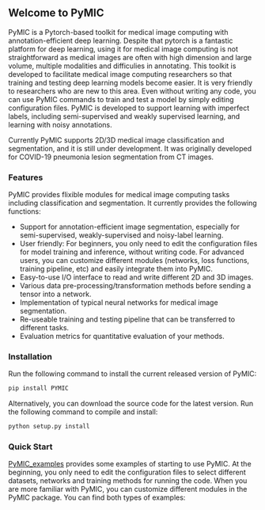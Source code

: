## Welcome to PyMIC 

PyMIC is a Pytorch-based toolkit for medical image computing with annotation-efficient deep learning. Despite that pytorch is a fantastic platform for deep learning, using it for medical image computing is not straightforward as medical images are often with high dimension and large volume, multiple modalities and difficulies in annotating. This toolkit is developed to facilitate medical image computing researchers so that training and testing deep learning models become easier. It is very friendly to researchers who are new to this area. Even without writing any code, you can use PyMIC commands to train and test a model by simply editing configuration files.  PyMIC is developed to support learning with imperfect labels, including semi-supervised and weakly supervised learning, and learning with noisy annotations.

Currently PyMIC supports 2D/3D medical image classification and segmentation, and it is still under development. It was originally developed for COVID-19 pneumonia lesion segmentation from CT images.

### Features
PyMIC provides flixible modules for medical image computing tasks including classification and segmentation. It currently provides the following functions:
* Support for annotation-efficient image segmentation, especially for semi-supervised, weakly-supervised and noisy-label learning.
* User friendly: For beginners, you only need to edit the configuration files for model training and inference, without writing code. For advanced users, you can customize different modules (networks, loss functions, training pipeline, etc) and easily integrate them into PyMIC.
* Easy-to-use I/O interface to read and write different 2D and 3D images.
* Various data pre-processing/transformation methods before sending a tensor into a network.
* Implementation of typical neural networks for medical image segmentation.
* Re-useable training and testing pipeline that can be transferred to different tasks.
* Evaluation metrics for quantitative evaluation of your methods.

### Installation
Run the following command to install the current released version of PyMIC:

```bash
pip install PYMIC
```

Alternatively, you can download the source code for the latest version. Run the following command to compile and install:

```bash
python setup.py install
``` 

### Quick Start
[PyMIC_examples][examples] provides some examples of starting to use PyMIC. At the beginning, you only need to  edit the configuration files to select different datasets, networks and training methods for running the code. When you are more familiar with PyMIC, you can customize different modules in the PyMIC package. You can find both types of examples: 

[examples]: https://github.com/HiLab-git/PyMIC_examples

